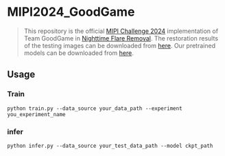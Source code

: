 # MIPI2024_GoodGame
> This repository is the official [MIPI Challenge 2024](https://mipi-challenge.org/MIPI2024/) implementation of Team GoodGame in [Nighttime Flare Removal](https://codalab.lisn.upsaclay.fr/competitions/16998).
> The restoration results of the testing images can be downloaded from [here](https://pan.baidu.com/s/1amA5Xu_sPKJNEWwpFLkbiw?pwd=6666).
Our pretrained models can be downloaded from [here](https://pan.baidu.com/s/1POS3L6PsNWWC5787oTdiCg?pwd=6666).
## Usage
### Train
```
python train.py --data_source your_data_path --experiment you_experiment_name
```


### infer
```
python infer.py --data_source your_test_data_path --model ckpt_path 
```
